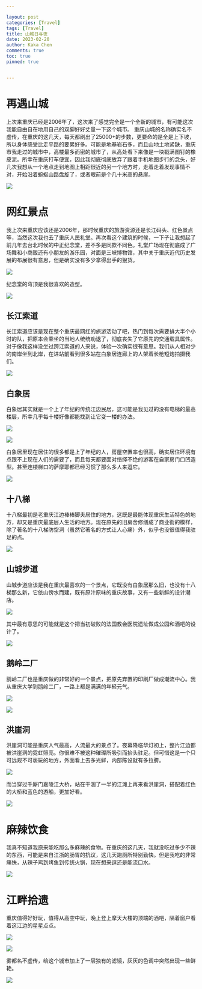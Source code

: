```yaml
---

layout: post
categories: [Travel]
tags: [Travel]
title: 山城日与夜
date: 2023-02-20
author: Kaka Chen
comments: true
toc: true
pinned: true


---
```


# 再遇山城

上次来重庆已经是2006年了，这次来了感觉完全是一个全新的城市，有可能这次我能自由自在地用自己的双脚好好丈量一下这个城市。
重庆山城的名称确实名不虚传，在重庆的这几天，每天都刷出了25000+的步数，更要命的是全是上下坡，所以身体感受比走平路的要累好多。可能是地基岩石多，而且山地土地紧缺，重庆市我走过的城市中，高楼最多而密的城市了，从高处看下来像是一块戳满图钉的橡皮泥。所幸在重庆打车便宜，因此我彻底彻底放弃了跟着手机地图步行的念头，好几次我想从一个地点走到地图上相距很近的另一个地方时，走着走着发现事情不对，开始沿着蜿蜒山路盘旋了，或者眼前是个几十米高的悬崖。

![](https://raw.githubusercontent.com/kakack/kakack.github.io/master/_images/chongqing17.jpg)



# 网红景点

我上次来重庆应该还是2006年，那时候重庆的旅游资源还是长江码头、红色景点等，当然这次我也去了重庆人民礼堂。再次看这个建筑的时候，一下子让我想起了前几年去台北时候的中正纪念堂，差不多是同款不同色。礼堂广场现在彻底成了广场舞和小商贩还有小朋友的游乐园，对面是三峡博物馆，其中关于重庆近代历史发展的布展很有意思，但是确实没有多少拿得出手的狠货。

![](https://raw.githubusercontent.com/kakack/kakack.github.io/master/_images/chongqing07.jpg)



纪念堂的穹顶是我很喜欢的造型。

![](https://raw.githubusercontent.com/kakack/kakack.github.io/master/_images/chongqing10.jpg)

## 长江索道

长江索道应该是现在整个重庆最网红的旅游活动了吧，热门到每次需要排大半个小时的队，把原本会乘坐的当地人统统劝退了，彻底丧失了它原先的交通载具属性。对于像我这样没坐过跨江索道的人来说，体验一次确实很有意思。我们从人相对少的南岸坐到北岸，在进站前看到很多站在白象居连廊上的人架着长枪短炮拍摄我们。

![](https://raw.githubusercontent.com/kakack/kakack.github.io/master/_images/chongqing18.jpg)

## 白象居

白象居其实就是一个上了年纪的传统江边民居，这可能是我见过的没有电梯的最高楼层，所幸几乎每十楼好像都能找到让它变一楼的办法。

![](https://raw.githubusercontent.com/kakack/kakack.github.io/master/_images/chongqing14.jpg)

![](https://raw.githubusercontent.com/kakack/kakack.github.io/master/_images/chongqing12.jpg)

白象居里现在居住的很多都是上了年纪的人，房屋空置率也很高，确实居住环境有点跟不上现在人们的需要了，而且每天都要面对络绎不绝的游客在自家房门口凹造型。甚至连楼梯口的萨摩耶都已经习惯了那么多人来逗它。

![](https://raw.githubusercontent.com/kakack/kakack.github.io/master/_images/chongqing11.jpg)

## 十八梯

十八梯最初是老重庆江边棒棒脚夫居住的地方，这既是最能体现重庆生活特色的地方，却又是重庆最底层人生活的地方。现在原先的旧房舍修缮成了商业街的模样，除了著名的十八梯防空洞（虽然它著名的方式让人心痛）外，似乎也没很值得我驻足的点。

![](https://raw.githubusercontent.com/kakack/kakack.github.io/master/_images/chongqing15.jpg)

## 山城步道

山城步道应该是我在重庆最喜欢的一个景点，它既没有白象居那么旧，也没有十八梯那么新，它依山傍水而建，既有原汁原味的重庆故事，又有一些新鲜的设计潮店。

![](https://raw.githubusercontent.com/kakack/kakack.github.io/master/_images/chongqing16.jpg)



其中最有意思的可能就是这个把当初破败的法国教会医院遗址做成公园和酒吧的设计了。

![](https://raw.githubusercontent.com/kakack/kakack.github.io/master/_images/chongqing13.jpg)



## 鹅岭二厂

鹅岭二厂也是重庆做的非常好的一个景点，把原先弃置的印刷厂做成潮流中心。我从重庆大学到鹅岭二厂，一路上都是满满的年轻元气。

![](https://raw.githubusercontent.com/kakack/kakack.github.io/master/_images/chongqing04.jpg)



![](https://raw.githubusercontent.com/kakack/kakack.github.io/master/_images/chongqing05.jpg)



## 洪崖洞

洪崖洞可能是重庆人气最高，人流最大的景点了。夜幕降临华灯初上，整片江边都被洪崖洞的霓虹照亮。你很难不被这种璀璨所吸引而抬头驻足。但可惜这是一个只可远观不可亵玩的地方，外面看上去多光鲜，内部陈设就有多拉胯。

![](https://raw.githubusercontent.com/kakack/kakack.github.io/master/_images/chongqing03.jpg)

而当穿过千厮门嘉陵江大桥，站在干涸了一半的江滩上再来看洪崖洞，搭配着红色的大桥和蓝色的游船，更加好看。

![](https://raw.githubusercontent.com/kakack/kakack.github.io/master/_images/chongqing02.jpg)



# 麻辣饮食

我真不知道我原来能吃那么多麻辣的食物。在重庆的这几天，我就没吃过多少不辣的东西，可能是来自江浙的肠胃的抗议，这几天跑厕所特别勤快。但是我吃的非常痛快，从辣子鸡到烤鱼到传统火锅，现在想来逗还是能流口水。

![](https://raw.githubusercontent.com/kakack/kakack.github.io/master/_images/chongqing01.jpg)

# 江畔拾遗

重庆值得好好玩，值得从高空中玩，晚上登上摩天大楼的顶端的酒吧，隔着窗户看着这江边的星星点点。

![](https://raw.githubusercontent.com/kakack/kakack.github.io/master/_images/chongqing08.jpg)

![](https://raw.githubusercontent.com/kakack/kakack.github.io/master/_images/chongqing09.jpg)



雾都名不虚传，给这个城市加上了一层独有的滤镜，灰灰的色调中突然出现一些鲜艳。

![](https://raw.githubusercontent.com/kakack/kakack.github.io/master/_images/chongqing06.jpg)